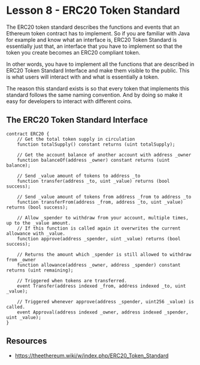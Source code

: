 # Lesson 8 - ERC20 Token Standard

The ERC20 token standard describes the functions and events that an Ethereum token contract has to implement. So if you are familiar with Java for example and know what an interface is, ERC20 Token Standard is essentially just that, an interface that you have to implement so that the token you create becomes an ERC20 compliant token.

In other words, you have to implement all the functions that are described in ERC20 Token Standard Interface and make them visible to the public. This is what users will interact with and what is essentially a token. 

The reason this standard exists is so that every token that implements this standard follows the same naming convention. And by doing so make it easy for developers to interact with different coins.

## The ERC20 Token Standard Interface

```
contract ERC20 {
	// Get the total token supply in circulation
	function totalSupply() constant returns (uint totalSupply);

	// Get the account balance of another account with address _owner
	function balanceOf(address _owner) constant returns (uint balance);

	// Send _value amount of tokens to address _to
	function transfer(address _to, uint _value) returns (bool success);

	// Send _value amount of tokens from address _from to address _to
	function transferFrom(address _from, address _to, uint _value) returns (bool success);

    // Allow _spender to withdraw from your account, multiple times, up to the _value amount.
	// If this function is called again it overwrites the current allowance with _value.
	function approve(address _spender, uint _value) returns (bool success);

	// Returns the amount which _spender is still allowed to withdraw from _owner
	function allowance(address _owner, address _spender) constant returns (uint remaining);

	// Triggered when tokens are transferred.
	event Transfer(address indexed _from, address indexed _to, uint _value);

	// Triggered whenever approve(address _spender, uint256 _value) is called.
	event Approval(address indexed _owner, address indexed _spender, uint _value);
}
```

## Resources

- https://theethereum.wiki/w/index.php/ERC20_Token_Standard
